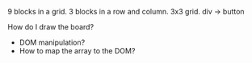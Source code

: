 9 blocks in a grid.
3 blocks in a row and column. 3x3 grid.
div -> button 

How do I draw the board?
- DOM manipulation?
- How to map the array to the DOM?
